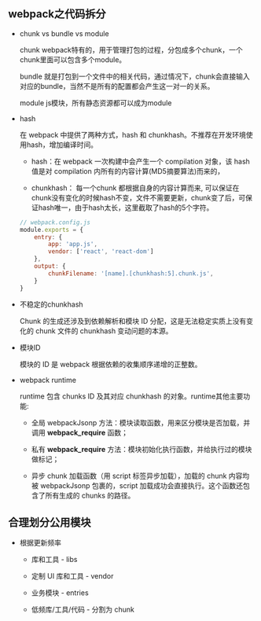 ## webpack之代码拆分

* chunk vs bundle vs module

    chunk webpack特有的，用于管理打包的过程，分包成多个chunk，一个chunk里面可以包含多个module。

    bundle 就是打包到一个文件中的相关代码，通过情况下，chunk会直接输入对应的bundle，当然不是所有的配置都会产生这一对一的关系。

    module js模块，所有静态资源都可以成为module

* hash

    在 webpack 中提供了两种方式，hash 和 chunkhash。不推荐在开发环境使用hash，增加编译时间。

    - hash：在 webpack 一次构建中会产生一个 compilation 对象，该 hash 值是对 compilation 内所有的内容计算(MD5摘要算法)而来的，

    - chunkhash： 每一个chunk 都根据自身的内容计算而来, 可以保证在chunk没有变化的时候hash不变，文件不需要更新，chunk变了后，可保证hash唯一，由于hash太长，这里截取了hash的5个字符。

    ```js
    // webpack.config.js
    module.exports = {
        entry: {
            app: 'app.js',
            vendor: ['react', 'react-dom']
        },
        output: {
            chunkFilename: '[name].[chunkhash:5].chunk.js',
        }
    }
    ```

* 不稳定的chunkhash

    Chunk 的生成还涉及到依赖解析和模块 ID 分配，这是无法稳定实质上没有变化的 chunk 文件的 chunkhash 变动问题的本源。

* 模块ID

    模块的 ID 是 webpack 根据依赖的收集顺序递增的正整数。

* webpack runtime

    runtime 包含 chunks ID 及其对应 chunkhash 的对象。runtime其他主要功能:

    - 全局 webpackJsonp 方法：模块读取函数，用来区分模块是否加载，并调用 __webpack_require__ 函数；

    - 私有 __webpack_require__ 方法：模块初始化执行函数，并给执行过的模块做标记；

    - 异步 chunk 加载函数（用 script 标签异步加载），加载的 chunk 内容均被 webpackJsonp 包裹的，script 加载成功会直接执行。这个函数还包含了所有生成的 chunks 的路径。


## 合理划分公用模块

* 根据更新频率

    - 库和工具 - libs

    - 定制 UI 库和工具 - vendor

    - 业务模块 - entries

    - 低频库/工具/代码 - 分割为 chunk